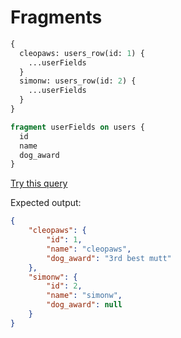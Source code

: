# Fragments

```graphql
{
  cleopaws: users_row(id: 1) {
    ...userFields
  }
  simonw: users_row(id: 2) {
    ...userFields
  }
}

fragment userFields on users {
  id
  name
  dog_award
}
```
[Try this query](https://datasette-graphql-demo.datasette.io/graphql/fixtures?query=%0A%7B%0A%20%20cleopaws%3A%20users_row%28id%3A%201%29%20%7B%0A%20%20%20%20...userFields%0A%20%20%7D%0A%20%20simonw%3A%20users_row%28id%3A%202%29%20%7B%0A%20%20%20%20...userFields%0A%20%20%7D%0A%7D%0A%0Afragment%20userFields%20on%20users%20%7B%0A%20%20id%0A%20%20name%0A%20%20dog_award%0A%7D%0A)

Expected output:

```json
{
    "cleopaws": {
        "id": 1,
        "name": "cleopaws",
        "dog_award": "3rd best mutt"
    },
    "simonw": {
        "id": 2,
        "name": "simonw",
        "dog_award": null
    }
}
```

